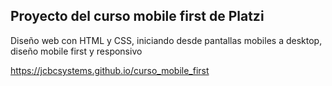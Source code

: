 
## Proyecto del curso mobile first de Platzi

Diseño web con HTML y CSS, iniciando desde pantallas mobiles a desktop, diseño mobile first y responsivo

https://jcbcsystems.github.io/curso_mobile_first
